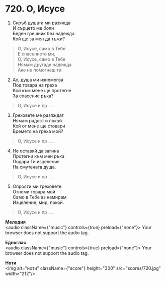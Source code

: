 # 720. О, Исусе  

1. Скръб душата ми разяжда  
И сърцето ме боли  
Беден грешник без надежда  
Кой ще за мен да тъжи?  

> О, Исусе, само в Тебе  
> Е спасението ми,  
> О, Исусе, само в Тебе  
> Нямам другаде надежда  
> Ако не помогнеш ти.  

2. Ах, душа ми изнемогва  
Под товара на греха  
Кой към мене ще протегне  
За спасение ръка?  

> О, Исусе и пр ... .  

3. Греховете ме разяждат  
Нямам радост и покой  
Кой от мене ще стовари  
Бремето на греха мой?  

> О, Исусе и пр ... .  

4. Не оставяй да загина  
Протегни към мен ръка  
Подари Ти изцеление  
На смутената душа.  

> О, Исусе и пр ... .  

5. Опрости ми греховете  
Отнеми товара мой  
Само в Тебе аз намирам  
Изцеление, мир, покой.  

> О, Исусе и пр ... .  

__Мелодия__  
<audio className={"music"} controls={true} preload={"none"}><source src="mp3/720.mp3" type="audio/mpeg"/>
Your browser does not support the audio tag.
</audio>  

__Едноглас__  
<audio className={"music"} controls={true} preload={"none"}><source src="transp/720.mp3" type="audio/mpeg"/>
Your browser does not support the audio tag.
</audio>  

__Ноти__  
<img alt="ноти" className={"score"} height="300" src="scores/720.jpg" width="212"/>
